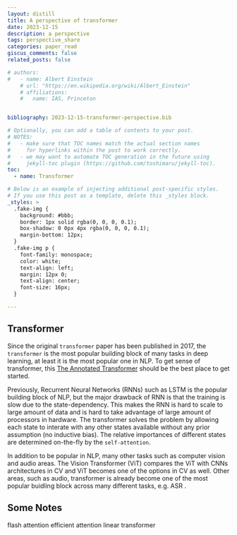 ```yaml
---
layout: distill
title: A perspective of transformer
date: 2023-12-15
description: a perspective
tags: perspective_share
categories: paper_read
giscus_comments: false
related_posts: false

# authors:
#   - name: Albert Einstein
    # url: "https://en.wikipedia.org/wiki/Albert_Einstein"
    # affiliations:
    #   name: IAS, Princeton


bibliography: 2023-12-15-transformer-perspective.bib

# Optionally, you can add a table of contents to your post.
# NOTES:
#   - make sure that TOC names match the actual section names
#     for hyperlinks within the post to work correctly.
#   - we may want to automate TOC generation in the future using
#     jekyll-toc plugin (https://github.com/toshimaru/jekyll-toc).
toc:
  - name: Transformer

# Below is an example of injecting additional post-specific styles.
# If you use this post as a template, delete this _styles block.
_styles: >
  .fake-img {
    background: #bbb;
    border: 1px solid rgba(0, 0, 0, 0.1);
    box-shadow: 0 0px 4px rgba(0, 0, 0, 0.1);
    margin-bottom: 12px;
  }
  .fake-img p {
    font-family: monospace;
    color: white;
    text-align: left;
    margin: 12px 0;
    text-align: center;
    font-size: 16px;
  }

---
```


## Transformer

Since the original `transformer` <d-cite key="vaswani2017attention"></d-cite> paper has been published in 2017, the `transformer` is the most popular building block of many tasks in deep learning, at least it is the most popular one in NLP. To get sense of transformer, this [The Annotated Transformer](https://nlp.seas.harvard.edu/2018/04/03/attention.html) should be the best place to get started.

Previously, Recurrent Neural Networks (RNNs) such as LSTM is the popular building block of NLP, but the major drawback of RNN is that the training is slow due to the state-dependency. This makes the RNN is hard to scale to large amount of data and is hard to take advantage of large amount of processors in hardware. The transformer solves the problem by allowing each state to interate with any other states available without any prior assumption (no inductive bias). The relative importances of different states are determined on-the-fly by the `self-attention`.

In addition to be popular in NLP, many other tasks such as computer vision and audio areas. The Vision Transformer (ViT) <d-cite key="dosovitskiy2020image"></d-cite> compares the ViT with CNNs architectures in CV and ViT becomes one of the options in CV as well. Other areas, such as audio, transformer is already become one of the most popular buidling block across many different tasks, e.g. ASR <d-cite key="radford2023robust,chiu2018state"></d-cite>.


## Some Notes

flash attention
efficient attention
linear transformer
